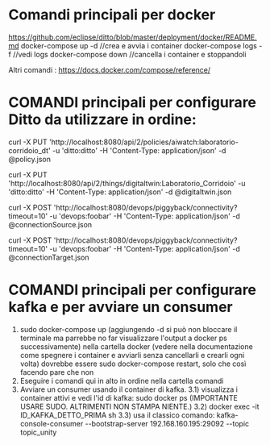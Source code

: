 # Comandi principali per docker

https://github.com/eclipse/ditto/blob/master/deployment/docker/README.md 
docker-compose up -d   //crea e avvia i container
docker-compose logs -f //vedi logs
docker-compose down //cancella i container e stoppandoli

Altri comandi : https://docs.docker.com/compose/reference/


# COMANDI principali per configurare Ditto da utilizzare in ordine: 


curl -X PUT 'http://localhost:8080/api/2/policies/aiwatch:laboratorio-corridoio_dt' -u 'ditto:ditto' -H 'Content-Type: application/json' -d @policy.json

curl -X PUT 'http://localhost:8080/api/2/things/digitaltwin:Laboratorio_Corridoio' -u 'ditto:ditto' -H 'Content-Type: application/json' -d @digitaltwin.json

curl -X POST 'http://localhost:8080/devops/piggyback/connectivity?timeout=10' -u 'devops:foobar' -H 'Content-Type: application/json' -d @connectionSource.json

curl -X POST 'http://localhost:8080/devops/piggyback/connectivity?timeout=10' -u 'devops:foobar' -H 'Content-Type: application/json' -d @connectionTarget.json


# COMANDI principali per configurare kafka e per avviare un consumer
1) sudo docker-compose up (aggiungendo -d si può non bloccare il terminale ma parrebbe no far visualizzare l'output a docker ps successivamente) nella cartella docker (vedere nella documentazione come spegnere i container e avviarli senza cancellarli e crearli ogni volta)
    dovrebbe essere sudo docker-compose restart, solo che così facendo pare che non
2) Eseguire i comandi qui in alto in ordine nella cartella comandi
3) Avviare un consumer usando il container di kafka. 
  3.1) visualizza i container attivi e vedi l'id di kafka: sudo docker ps (IMPORTANTE USARE SUDO. ALTRIMENTI NON STAMPA NIENTE.)
  3.2) docker exec -it ID_KAFKA_DETTO_PRIMA sh
  3.3) usa il classico comando: 
kafka-console-consumer --bootstrap-server 192.168.160.195:29092 --topic topic_unity

